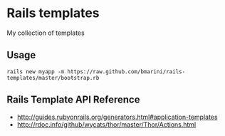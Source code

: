 # Rails templates

My collection of templates

## Usage

    rails new myapp -m https://raw.github.com/bmarini/rails-templates/master/bootstrap.rb

## Rails Template API Reference

* http://guides.rubyonrails.org/generators.html#application-templates
* http://rdoc.info/github/wycats/thor/master/Thor/Actions.html
